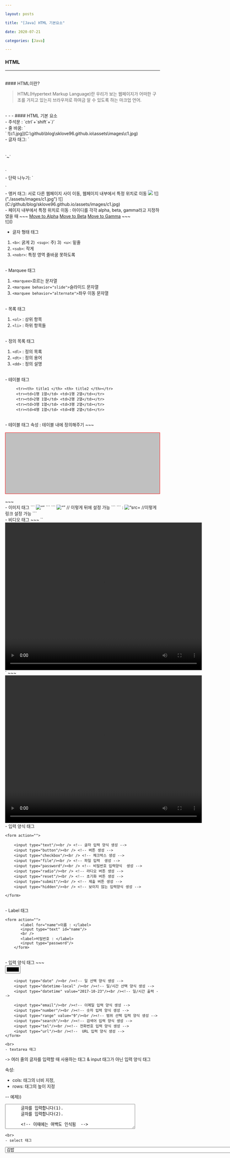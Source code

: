 ```yaml
---

layout: posts

title: "[Java] HTML 기본요소"

date: 2020-07-21

categories: [Java]

---
```

### HTML

- - -
 <br>
#### HTML이란?
<blockQuote>HTML(Hypertext Markup Language)란 우리가 보는 웹페이지가
어떠한 구조를 가지고 있는지 브라우저로 하여금 알 수 있도록 하는 마크업 언어.
</blockQuote>
<br>
- - -
#### HTML 기본 요소
<br>
- 주석문 : `ctrl`+`shift`+`/`
<br>
- 줄 바꿈: `<br />`
![c1.jpg](C:\github\blog\sklove96.github.io\assets\images\c1.jpg)

<br>
- 글자 태그: `<h1></h1>`~`<h6></h6>`
<br>
- 단락 나누기: `<p></p>`
<br>
- 앵커 태그: 서로 다른 웹페이지 사이 이동, 웹페이지 내부에서 특정 위치로 이동

<img src = "./assets/images/c1.jpg">
![]("./assets/images/c1.jpg")
![](C:/github/blog/sklove96.github.io/assets/images/c1.jpg)
<br>
- 페이지 내부에서 특정 위치로 이동
: 아이디를 각각 alpha, beta, gamma라고 지정하였을 때
~~~
<a href="#alpha">Move to Alpha</a>
<a href="#beta">Move to Beta</a>
<a href="#gamma">Move to Gamma</a>
~~~
<br>
![]()

- 글자 형태 태그

 1) `<b>`:  굵게
2)` <sup>`:  주)
3)` <u>`:  밑줄
4) `<sub>`:  작게
5) `<nobr>`:  특정 영역 줄바꿈 못하도록
<br>
- Marquee 태그

 1) `<marquee>`흐르는 문자열
2) `<marquee behavior="slide">`슬라이드 문자열
3) `<marquee behavior="alternate">`좌우 이동 문자열
<br>
- 목록 태그

 1) `<ol>` : 상위 항목
2) `<li>` : 하위 항목들
<br>
- 정의 목록 태그

 1) `<dl>` : 정의 목록
2) `<dt>` : 정의 용어
3) `<dd>` : 정의 설명
<br>
- 테이블 태그

         <tr><th> title1 </th> <th> title2 </th></tr>
         <tr><td>1행 1열</td> <td>1행 2열</td></tr>
         <tr><td>2행 1열</td> <td>2행 2열</td></tr>
         <tr><td>3행 1열</td> <td>3행 2열</td></tr>
         <tr><td>4행 1열</td> <td>4행 2열</td></tr>
<br>
- 테이블 태그 속성 : 테이블 내에 정의해주기
~~~
<table border="1" align="center"
	           width="80%" height="200"
	           bgcolor="silver" bordercolor="red"
	           cellpadding="20" cellspacing="30">
</table>
~~~
<br>
- 이미지 태그
```
<img alt= “” src=”./images/…”>
```
```
<img alt= “” src=”./images/…” width=”300” height=”200”>
// 이렇게 뒤에 설정 가능
```
```
: <img alt= “src= https://s.pstatic.net/static/www/mobile/edit/2020/0525/mobile_184814546796.jpg” >
//이렇게 링크 설정 가능
```
<br>
- 비디오 태그
~~~
``<video src="./contents/Wildlife.mp4"`
              controls="controls"
              autoplay="autoplay"
              loop="loop"
              width="640"
              height="480"></video>`
~~~
<video src="./contents/Wildlife.mp4"
              controls="controls"
              autoplay="autoplay"
              loop="loop"
              width="640"
              height="480"></video>

<br>
- 입력 양식 태그

 `<form action="">`
    
        <input type="text"/><br /> <!-- 글자 입력 양식 생성 -->
        <input type="button"/><br /> <!-- 버튼 생성 -->
        <input type="checkbox"/><br /> <!-- 체크박스 생성 -->
        <input type="file"/><br /> <!-- 파일 입력  생성 -->
        <input type="password"/><br /> <!-- 비밀번호 입력양식  생성 -->
        <input type="radio"/><br /> <!-- 라디오 버튼 생성 -->
        <input type="reset"/><br /> <!-- 초기화 버튼 생성 -->
        <input type="submit"/><br /> <!-- 제출 버튼 생성 -->
        <input type="hidden"/><br /> <!-- 보이지 않는 입력양식 생성 -->
         
    </form>
<br>
- Label 태그

 ~~~
<form action="">
        <label for="name">이름 : </label>
        <input type="text" id="name"/>
        <br />
        <label>비밀번호 : </label>
        <input type="password"/>
     </form>
~~~

<br>
- 입력 양식 태그
~~~
<form action="">
		<input type="color" /><br /><!-- 색상 선택 양식 생성 -->
		
		<input type="date" /><br /><!-- 일 선택 양식 생성 -->
		<input type="datetime-local" /><br /><!-- 일/시간 선택 양식 생성 -->
		<input type="datetime" value="2017-10-23"/><br /><!-- 일/시간 출력 -->
		
		<input type="email"/><br /><!-- 이메일 입력 양식 생성 -->
		<input type="number"/><br /><!-- 숫자 입력 양식 생성 -->
		<input type="range" value="9"/><br /><!-- 범위 선택 입력 양식 생성 -->
		<input type="search"/><br /><!-- 검색어 입력 양식 생성 -->
		<input type="tel"/><br /><!-- 전화번호 입력 양식 생성 -->
		<input type="url"/><br /><!--  URL 입력 양식 생성 -->
	</form>
~~~
<br>
- textarea 태그
~~~
-> 여러 줄의 글자를 입력할 때 사용하는 태그 &
   input 태그가 아닌 입력 양식 태그
   
   속성:
   - cols: 태그의 너비 지정,
   - rows: 태그의 높이 지정
   
   -- 예제))
   
   <textarea rows="5" cols="50">
      글자를 입력합니다(1).
      글자를 입력합니다(2).
      
      <!-- 이때에는 여백도 인식됨  -->
      
    </textarea>
~~~
<br>
- select 태그

~~~
<select>
 <option>김밥</>
 <option>떡볶이</>
 ...
 
 >>이렇게 선택할 수 있는 항목들 생김

~~~
<select>
 <option>김밥</option>
 <option>떡볶이</option>
  <option>순대</option>
 </select>
<br>
- Fieldset & legend 태그

~~~
입력 양식을 설명하는 태그.
  -legend 태그는 fieldset 태그안에서만 사용할 수 있음.
     -> 다른 곳에서 쓸 수 있지만 아무 효과가 없다.
~~~
~~~java
//예제
<form action="">
   
     <fieldset>
     <legend>로그인</legend>     
     <table>    
       <tr>
         <td><label for="id">아이디</label></td>
         <td><input type="text" id="id"></td>      
       </tr>      
        <tr>
         <td><label>비밀번호</label></td>
         <td><input type="password" id="pw"></td>      
       </tr>           
     </table>      
     
     <input type="submit" value="로그인">
     </fieldset>
   </form>

~~~
<br>
- 공간분할 태그
~~~
<h1>써주면 자동으로 줄 바꿈이 됨
이는 줄 바꿈의 개념이 아니라 h1이 차지하는 영역이 크기 때문에
줄 바꿈이 되는 것.
~~~

 ~~~
 -<div>: 한 줄의 개념 o
 -<span>: inline형식으로 공간 분할( 한 줄 안에 차례차례 위치하는 형식 )
 ~~~
<br>
- 시멘틱 구조 태그


	  . <header>: 헤더를 의미한다(회사명/로고).
	  . <nav>: 네비게이션을 의미(주메뉴 구성)한다.
	  . <aside>: 사이드에 위치(sub 메뉴/광고)하는 공간을 의미한다.
      . <section>: 여러 중심 내용을 감싸는 공간을 의미한다.
      . <article>: 글자가 많이 들어가는 부분을 의미한다.
	  . <footer> : 맺음말(ex>> 이용약관|주소(위치)|저작권|사이트맵)을 의미한다

<br>
- 문단 정렬 태그

~~~
<pre>: 소스코드에 쓰여있는 형식 그대로 결과 나타남( 복붙해도 형식 그대로)
<xmp>: 하나의 텍스트처럼 인식되어 처리
~~~












